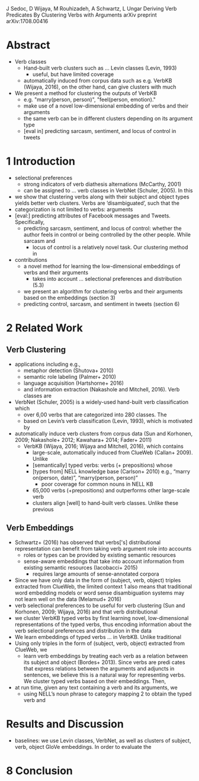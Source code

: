 J Sedoc, D Wijaya, M Rouhizadeh, A Schwartz, L Ungar
Deriving Verb Predicates By Clustering Verbs with Arguments
arXiv preprint arXiv:1708.00416

# Abstract

* Verb classes
  * Hand-built verb clusters such as ... Levin classes (Levin, 1993)
    * useful, but have limited coverage
  * automatically induced from corpus data such as
    e.g. VerbKB (Wijaya, 2016), on the other hand, can give clusters with much
* We present a method for clustering the outputs of VerbKB
  * e.g.  "marry(person, person)", "feel(person, emotion)."
  * make use of a novel low-dimensional embedding of verbs and their arguments
  * the same verb can be in different clusters depending on its argument type
  * [eval in] predicting sarcasm, sentiment, and locus of control in tweets

# 1 Introduction

* selectional preferences
  * strong indicators of verb diathesis alternations (McCarthy, 2001)
  * can be assigned to ... verb classes in VerbNet (Schuler, 2005). In this
* we show that clustering verbs along with their subject and object types
  yields better verb clusters. Verbs are ’disambiguated’, such that the
* categorization is not limited to verbs: arguments
* [eval:] predicting attributes of Facebook messages and Tweets. Specifically,
  * predicting sarcasm, sentiment, and locus of control: whether the author
    feels in control or being controlled by the other people. While sarcasm and
    * locus of control is a relatively novel task. Our clustering method in
* contributions
  * a novel method for learning the low-dimensional embeddings of verbs and
    their arguments
    * takes into account ... selectional preferences and distribution (5.3)
  * we present an algorithm for clustering verbs and their arguments based on
    the embeddings (section 3)
  * predicting control, sarcasm, and sentiment in tweets (section 6)

# 2 Related Work

## Verb Clustering

* applications including e.g.,
  * metaphor detection (Shutova+ 2010)
  * semantic role labeling (Palmer+ 2010)
  * language acquisition (Hartshorne+ 2016)
  * and information extraction (Nakashole and Mitchell, 2016). Verb classes are
* VerbNet (Schuler, 2005) is a widely-used hand-built verb classification which
  * over 6,00 verbs that are categorized into 280 classes. The
  * based on Levin’s verb classification (Levin, 1993), which is motivated by
* automatically induce verb clusters from corpus data
  (Sun and Korhonen, 2009; Nakashole+ 2012; Kawahara+ 2014; Fader+ 2011)
  * VerbKB (Wijaya, 2016; Wijaya and Mitchell, 2016), which contains
    * large-scale, automatically induced from ClueWeb (Callan+ 2009). Unlike
    * [semantically] typed verbs: verbs (+ prepositions) whose
    * [types from] NELL knowledge base (Carlson+ 2010)
      e.g., “marry on(person, date)”, “marry(person, person)”
      * poor coverage for common nouns in NELL KB
    * 65,000 verbs (+prepositions) and outperforms other large-scale verb
    * clusters align [well] to hand-built verb classes. Unlike these previous

## Verb Embeddings

* Schwartz+ (2016) has observed that verbs['s] distributional representation
  can benefit from taking verb argument role into accounts
  * roles or types can be provided by existing semantic resources
  * sense-aware embeddings that take into account information from existing
    semantic resources (Iacobacci+ 2015)
    * requires large amounts of sense-annotated corpora
* Since we have only data in the form of (subject, verb, object) triples
  extracted from ClueWeb, the limited context 1 also means that traditional
  word embedding models or word sense disambiguation systems may not learn well
  on the data (Melamud+ 2016)
* verb selectional preferences to be useful for verb clustering
  (Sun and Korhonen, 2009; Wijaya, 2016) and that verb distributional
* we cluster VerbKB typed verbs by first learning novel, low-dimensional
  representations of the typed verbs, thus encoding information about the verb
  selectional preferences and distribution in the data
* We learn embeddings of typed verbs ... in VerbKB. Unlike traditional
* Using only triples in the form of (subject, verb, object) extracted from
  ClueWeb, we
  * learn verb embeddings by treating each verb as a relation between its
    subject and object (Bordes+ 2013). Since verbs are predi cates that express
    relations between the arguments and adjuncts in sentences, we believe this
    is a natural way for representing verbs.  We cluster typed verbs based on
    their embeddings. Then,
* at run time, given any text containing a verb and its arguments, we
  * using NELL’s noun phrase to category mapping 2 to obtain the typed verb and

# Results and Discussion

* baselines: we use Levin classes, VerbNet, as well as
  clusters of subject, verb, object GloVe embeddings. In order to evaluate the

# 8 Conclusion
